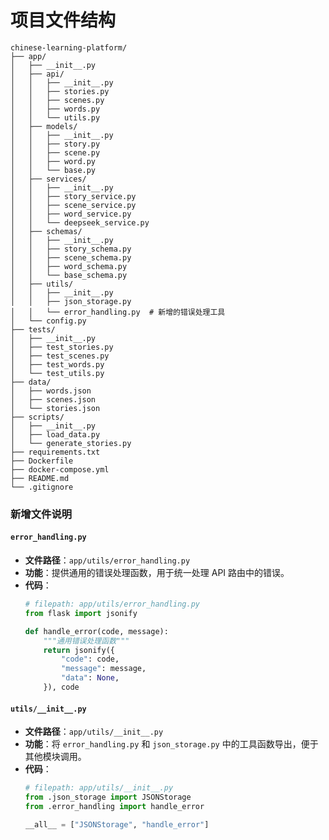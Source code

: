 
# 项目文件结构

```
chinese-learning-platform/
├── app/
│   ├── __init__.py
│   ├── api/
│   │   ├── __init__.py
│   │   ├── stories.py
│   │   ├── scenes.py
│   │   ├── words.py
│   │   └── utils.py
│   ├── models/
│   │   ├── __init__.py
│   │   ├── story.py
│   │   ├── scene.py
│   │   ├── word.py
│   │   └── base.py
│   ├── services/
│   │   ├── __init__.py
│   │   ├── story_service.py
│   │   ├── scene_service.py
│   │   ├── word_service.py
│   │   └── deepseek_service.py
│   ├── schemas/
│   │   ├── __init__.py
│   │   ├── story_schema.py
│   │   ├── scene_schema.py
│   │   ├── word_schema.py
│   │   └── base_schema.py
│   ├── utils/
│   │   ├── __init__.py
│   │   ├── json_storage.py
│   │   └── error_handling.py  # 新增的错误处理工具
│   └── config.py
├── tests/
│   ├── __init__.py
│   ├── test_stories.py
│   ├── test_scenes.py
│   ├── test_words.py
│   └── test_utils.py
├── data/
│   ├── words.json
│   ├── scenes.json
│   └── stories.json
├── scripts/
│   ├── __init__.py
│   ├── load_data.py
│   └── generate_stories.py
├── requirements.txt
├── Dockerfile
├── docker-compose.yml
├── README.md
└── .gitignore
```

### **新增文件说明**

#### **`error_handling.py`**
- **文件路径**：`app/utils/error_handling.py`
- **功能**：提供通用的错误处理函数，用于统一处理 API 路由中的错误。
- **代码**：
  ```python
  # filepath: app/utils/error_handling.py
  from flask import jsonify

  def handle_error(code, message):
      """通用错误处理函数"""
      return jsonify({
          "code": code,
          "message": message,
          "data": None,
      }), code
  ```

#### **`utils/__init__.py`**
- **文件路径**：`app/utils/__init__.py`
- **功能**：将 `error_handling.py` 和 `json_storage.py` 中的工具函数导出，便于其他模块调用。
- **代码**：
  ```python
  # filepath: app/utils/__init__.py
  from .json_storage import JSONStorage
  from .error_handling import handle_error

  __all__ = ["JSONStorage", "handle_error"]
  ```

